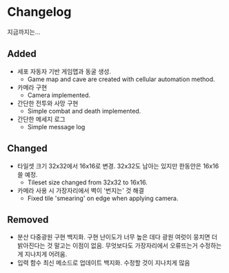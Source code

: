 # Changelog
지금까지는...

## Added
- 세포 자동자 기반 게임맵과 동굴 생성.
  - Game map and cave are created with cellular automation method.
- 카메라 구현
  - Camera implemented.
- 간단한 전투와 사망 구현
  - Simple combat and death implemented.
- 간단한 메세지 로그
  - Simple message log

## Changed
- 타일셋 크기 32x32에서 16x16로 변경. 32x32도 남아는 있지만 한동안은 16x16 쓸 예정.
  - Tileset size changed from 32x32 to 16x16.
- 카메라 사용 시 가장자리에서 벽이 '번지는' 것 해결
  - Fixed tile 'smearing' on edge when applying camera.

## Removed
- 분산 다중광원 구현 백지화. 구현 난이도가 너무 높은 데다 광원 여럿이 뭉치면 더 밝아진다는 것 말고는 이점이 없음. 무엇보다도 가장자리에서 오류뜨는거 수정하는 게 지나치게 어려움.
- 입력 함수 최신 메소드로 업데이트 백지화. 수정할 것이 지나치게 많음